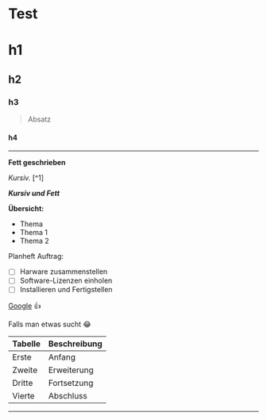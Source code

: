 # Test
# h1
## h2
### h3
> Absatz
#### h4

---

**Fett geschrieben**

*Kursiv.* 
[^1]

***Kursiv und Fett***

**Übersicht:**

- Thema
- Thema 1
- Thema 2

Planheft Auftrag:

- [ ] Harware zusammenstellen
- [ ] Software-Lizenzen einholen
- [ ] Installieren und Fertigstellen

[Google](www.Google.de) :thumbsup:

Falls man etwas sucht :joy:

| Tabelle | Beschreibung |
| ------------ | ------------ |
| Erste | Anfang |
| Zweite | Erweiterung |
|Dritte | Fortsetzung |
| Vierte | Abschluss |

---


